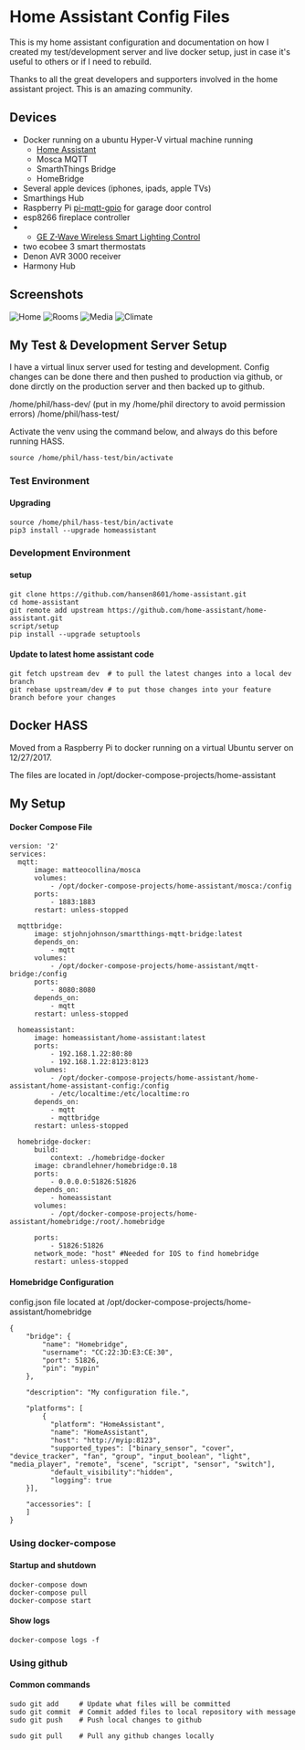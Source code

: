 # Home Assistant Config Files

This is my home assistant configuration and documentation on how I created my test/development server and live docker setup, just in case it's useful to others or if I need to rebuild.

Thanks to all the great developers and supporters involved in the home assistant project. This is an amazing community.

## Devices

- Docker running on a ubuntu Hyper-V virtual machine running
  - [Home Assistant](https://home-assistant.io/)
  - Mosca MQTT
  - SmarthThings Bridge
  - HomeBridge
- Several apple devices (iphones, ipads, apple TVs)
- Smarthings Hub
- Raspberry Pi [pi-mqtt-gpio](https://github.com/Hansen8601/pi-mqtt-gpio1-config) for garage door control
- esp8266 fireplace controller
- - [GE Z-Wave Wireless Smart Lighting Control](https://www.amazon.com/gp/product/B006LQFHN2/ref=oh_aui_detailpage_o00_s00?ie=UTF8&psc=1)
- two ecobee 3 smart thermostats
- Denon AVR 3000 receiver
- Harmony Hub

## Screenshots

![Home](https://github.com/Hansen8601/home-assistant-config/raw/master/images/screen1.PNG)
![Rooms](https://github.com/Hansen8601/home-assistant-config/raw/master/images/screen2.PNG)
![Media](https://github.com/Hansen8601/home-assistant-config/raw/master/images/screen3.PNG)
![Climate](https://github.com/Hansen8601/home-assistant-config/raw/master/images/screen4.PNG)

## My Test & Development Server Setup

I have a virtual linux server used for testing and development. Config changes can be done there and then pushed to production via github, or done dirctly on the production server and then backed up to github.

/home/phil/hass-dev/ (put in my /home/phil directory to avoid permission errors)
/home/phil/hass-test/

Activate the venv using the command below, and always do this before running HASS.

``` source /home/phil/hass-test/bin/activate ```

### Test Environment

#### Upgrading
```
source /home/phil/hass-test/bin/activate 
pip3 install --upgrade homeassistant
```

### Development Environment

#### setup
```
git clone https://github.com/hansen8601/home-assistant.git
cd home-assistant
git remote add upstream https://github.com/home-assistant/home-assistant.git
script/setup
pip install --upgrade setuptools
```

#### Update to latest home assistant code
```
git fetch upstream dev  # to pull the latest changes into a local dev branch
git rebase upstream/dev # to put those changes into your feature branch before your changes
```

## Docker HASS

Moved from a Raspberry Pi to docker running on a virtual Ubuntu server on 12/27/2017.

The files are located in /opt/docker-compose-projects/home-assistant


## My Setup

#### Docker Compose File


```
version: '2'
services:
  mqtt:
      image: matteocollina/mosca
      volumes:
          - /opt/docker-compose-projects/home-assistant/mosca:/config
      ports:
          - 1883:1883
      restart: unless-stopped

  mqttbridge:
      image: stjohnjohnson/smartthings-mqtt-bridge:latest
      depends_on:
          - mqtt
      volumes:
          - /opt/docker-compose-projects/home-assistant/mqtt-bridge:/config
      ports:
          - 8080:8080
      depends_on:
          - mqtt
      restart: unless-stopped

  homeassistant:
      image: homeassistant/home-assistant:latest
      ports:
          - 192.168.1.22:80:80
          - 192.168.1.22:8123:8123
      volumes:
          - /opt/docker-compose-projects/home-assistant/home-assistant/home-assistant-config:/config
          - /etc/localtime:/etc/localtime:ro
      depends_on:
          - mqtt
          - mqttbridge
      restart: unless-stopped

  homebridge-docker:
      build:
          context: ./homebridge-docker
      image: cbrandlehner/homebridge:0.18
      ports:
          - 0.0.0.0:51826:51826
      depends_on:
          - homeassistant
      volumes:
          - /opt/docker-compose-projects/home-assistant/homebridge:/root/.homebridge

      ports:
          - 51826:51826
      network_mode: "host" #Needed for IOS to find homebridge
      restart: unless-stopped
```


#### Homebridge Configuration

config.json file located at /opt/docker-compose-projects/home-assistant/homebridge

```
{
    "bridge": {
        "name": "Homebridge",
        "username": "CC:22:3D:E3:CE:30",
        "port": 51826,
        "pin": "mypin"
    },

    "description": "My configuration file.",

    "platforms": [
        {
          "platform": "HomeAssistant",
          "name": "HomeAssistant",
          "host": "http://myip:8123",
          "supported_types": ["binary_sensor", "cover", "device_tracker", "fan", "group", "input_boolean", "light", "media_player", "remote", "scene", "script", "sensor", "switch"],
          "default_visibility":"hidden",
          "logging": true
    }],

    "accessories": [
    ]
}
```

### Using docker-compose

#### Startup and shutdown

```
docker-compose down
docker-compose pull
docker-compose start
```
#### Show logs
```
docker-compose logs -f
```

### Using github

#### Common commands
```
sudo git add     # Update what files will be committed
sudo git commit  # Commit added files to local repository with message
sudo git push    # Push local changes to github

sudo git pull    # Pull any github changes locally 
```
